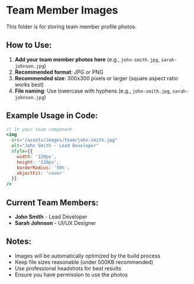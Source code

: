 # Team Member Images

This folder is for storing team member profile photos.

## How to Use:

1. **Add your team member photos here** (e.g., `john-smith.jpg`, `sarah-johnson.jpg`)
2. **Recommended format**: JPG or PNG
3. **Recommended size**: 300x300 pixels or larger (square aspect ratio works best)
4. **File naming**: Use lowercase with hyphens (e.g., `john-smith.jpg`, `sarah-johnson.jpg`)

## Example Usage in Code:

```jsx
// In your team component
<img 
  src="/assets/images/team/john-smith.jpg" 
  alt="John Smith - Lead Developer"
  style={{
    width: '120px',
    height: '120px',
    borderRadius: '50%',
    objectFit: 'cover'
  }}
/>
```

## Current Team Members:

- **John Smith** - Lead Developer
- **Sarah Johnson** - UI/UX Designer

## Notes:

- Images will be automatically optimized by the build process
- Keep file sizes reasonable (under 500KB recommended)
- Use professional headshots for best results
- Ensure you have permission to use the photos
